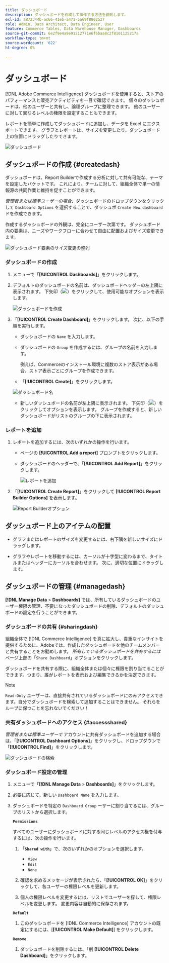 ```yaml
---
title: ダッシュボード
description: ダッシュボードを作成して操作する方法を説明します。
exl-id: a872344b-ac66-41eb-a471-5a69f8802527
role: Admin, Data Architect, Data Engineer, User
feature: Commerce Tables, Data Warehouse Manager, Dashboards
source-git-commit: 6e2f9e4a9e91212771e6f6baa8c2f8101125217a
workflow-type: tm+mt
source-wordcount: '622'
ht-degree: 0%

---
```


# ダッシュボード

[!DNL Adobe Commerce Intelligence] ダッシュボードを使用すると、ストアのパフォーマンスと販売アクティビティを一目で確認できます。 個々のダッシュボードは、他のユーザーと共有し、論理グループに整理できます。 他のユーザーに対して異なるレベルの権限を設定することもできます。

レポートを簡単に作成してダッシュボードに追加し、データを Excel にエクスポートできます。 グラフとレポートは、サイズを変更したり、ダッシュボード上の位置にドラッグしたりできます。

![ ダッシュボード ](../../assets/magento-bi-report-builder-revenue-by-products-formula-report-holiday-sales-dashboard.png)

## ダッシュボードの作成 {#createdash}

ダッシュボードは、Report Builderで作成する分析に対して共有可能な、テーマを設定したバケットです。 これにより、チームに対して、組織全体で単一の情報源の共同作業と維持を促すことができます。

*管理者または標準ユーザーの場合*、ダッシュボードのドロップダウンをクリックして `Dashboard Options` を選択することで、ダッシュボ `Create New dashboard` ドを作成できます。

作成するダッシュボードの外観は、完全にユーザー次第です。 ダッシュボード内の要素は、ニーズやワークフローに合わせて自由に配置およびサイズ変更できます。

![ ダッシュボード要素のサイズ変更の整列 ](../../assets/arrange_resize_dashboard_element.gif)

### ダッシュボードの作成

1. メニューで「**[!UICONTROL Dashboards]**」をクリックします。

1. デフォルトのダッシュボードの名前は、ダッシュボードヘッダーの左上隅に表示されます。 下矢印（![](../../assets/magento-bi-btn-down.png)）をクリックして、使用可能なオプションを表示します。

   ![ ダッシュボードを作成 ](../../assets/magento-bi-dashboard-create.png)

1. 「**[!UICONTROL Create Dashboard]**」をクリックします。 次に、以下の手順を実行します。

   * ダッシュボードの `Name` を入力します。

   * ダッシュボードの `Group` を作成するには、グループの名前を入力します。

     例えば、Commerceのインストール環境に複数のストア表示がある場合、ストア表示ごとにグループを作成できます。

   * 「**[!UICONTROL Create]**」をクリックします。

   ![ ダッシュボード名 ](../../assets/magento-bi-dashboard-create-name.png)

   * 新しいダッシュボードの名前が左上隅に表示されます。 下矢印（![](../../assets/magento-bi-btn-down.png)）をクリックしてオプションを表示します。 グループを作成すると、新しいダッシュボードがリストのグループの下に表示されます。

### レポートを追加

1. レポートを追加するには、次のいずれかの操作を行います。

   * ページの **[!UICONTROL Add a report]** プロンプトをクリックします。

   * ダッシュボードのヘッダーで、「**[!UICONTROL Add Report]**」をクリックします。

     ![ レポートを追加 ](../../assets/magento-bi-dashboard-create-add-report.png)

1. 「**[!UICONTROL Create Report]**」をクリックして **[!UICONTROL Report Builder Options]** を表示します。

   ![Report Builderオプション ](../../assets/magento-bi-report-builder.png)

## ダッシュボード上のアイテムの配置

* グラフまたはレポートのサイズを変更するには、右下隅を新しいサイズにドラッグします。

* グラフやレポートを移動するには、カーソルが十字型に変わるまで、タイトルまたはヘッダーにカーソルを合わせます。 次に、適切な位置にドラッグします。

## ダッシュボードの管理 {#managedash}

**[!DNL Manage Data** > **Dashboards]** では、所有しているダッシュボードのユーザー権限の管理、不要になったダッシュボードの削除、デフォルトのダッシュボードの設定を行うことができます。

### ダッシュボードの共有 {#sharingdash}

組織全体で [!DNL Commerce Intelligence] を真に拡大し、貴重なインサイトを提供するために、Adobeでは、作成したダッシュボードを他のチームメンバーと共有することをお勧めします。 *所有しているダッシュボードを共有するには* ページ上部の「`Share Dashboard`」オプションをクリックします。

ダッシュボードを共有する際に、組織全体または個々に権限を割り当てることができます。つまり、誰がレポートを表示および編集できるかを決定できます。

>[!NOTE]
>
>`Read-Only` ユーザーは、直接共有されているダッシュボードにのみアクセスできます。自分でダッシュボードを検索して追加することはできません。 それらをループに保つことを忘れないでください！

### 共有ダッシュボードへのアクセス {#accessshared}

*管理者または標準ユーザーで* アカウントに共有ダッシュボードを追加する場合は、「**[!UICONTROL Dashboard Options]**」をクリックし、ドロップダウンで「**[!UICONTROL Find]**」をクリックします。

![ ダッシュボードの検索 ](../../assets/find_dashboard.png)<!--{: width="1000" height="535"}-->

### ダッシュボード設定の管理

1. メニューで「**[!DNL Manage Data** > **Dashboards]**」をクリックします。

1. 必要に応じて、新しい `Dashboard Name` を入力します。

1. ダッシュボードを特定の `Dashboard Group` ーザーに割り当てるには、グループのリストから選択します。

   **`Permissions`**

   すべてのユーザーにダッシュボードに対する同じレベルのアクセス権を付与するには、次の操作を行います。

   1. 「**`Shared with`**」で、次のいずれかのオプションを選択します。

      * `View`
      * `Edit`
      * `None`

   1. 確認を求めるメッセージが表示されたら、「**[!UICONTROL OK]**」をクリックして、各ユーザーの権限レベルを更新します。

   1. 個人の権限レベルを変更するには、リストでユーザーを探して、権限レベルを変更します。 変更内容は自動的に保存されます。

   **`Default`**

   1. このダッシュボードを [!DNL Commerce Intelligence] アカウントの既定にするには、[**[!UICONTROL Make Default]**] をクリックします。

   **`Remove`**

   1. ダッシュボードを削除するには、「削 **[!UICONTROL Delete Dashboard]**」をクリックします。
